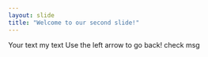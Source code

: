 ```yaml
---
layout: slide
title: "Welcome to our second slide!"
---
```

Your text my text
Use the left arrow to go back!
 check msg
